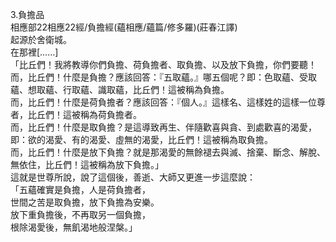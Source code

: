 3.負擔品  
相應部22相應22經/負擔經(蘊相應/蘊篇/修多羅)(莊春江譯)  
起源於舍衛城。  
在那裡[……]  
「比丘們！我將教導你們負擔、荷負擔者、取負擔、以及放下負擔，你們要聽！  
而，比丘們！什麼是負擔？應該回答：『五取蘊。』哪五個呢？即：色取蘊、受取蘊、想取蘊、行取蘊、識取蘊，比丘們！這被稱為負擔。  
而，比丘們！什麼是荷負擔者？應該回答：『個人。』這樣名、這樣姓的這樣一位尊者，比丘們！這被稱為荷負擔者。  
而，比丘們！什麼是取負擔？是這導致再生、伴隨歡喜與貪、到處歡喜的渴愛，即：欲的渴愛、有的渴愛、虛無的渴愛，比丘們！這被稱為取負擔。  
而，比丘們！什麼是放下負擔？就是那渴愛的無餘褪去與滅、捨棄、斷念、解脫、無依住，比丘們！這被稱為放下負擔。」  
這就是世尊所說，說了這個後，善逝、大師又更進一步這麼說：  
「五蘊確實是負擔，人是荷負擔者，  
世間之苦是取負擔，放下負擔為安樂。  
放下重負擔後，不再取另一個負擔，  
根除渴愛後，無飢渴地般涅槃。」  
  
  
